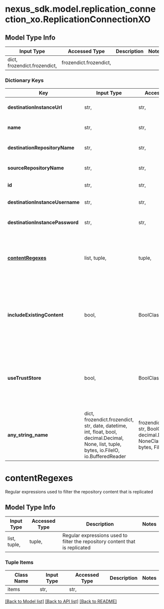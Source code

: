 # nexus_sdk.model.replication_connection_xo.ReplicationConnectionXO

## Model Type Info

| Input Type                   | Accessed Type          | Description | Notes |
| ---------------------------- | ---------------------- | ----------- | ----- |
| dict, frozendict.frozendict, | frozendict.frozendict, |             |

### Dictionary Keys

| Key                                   | Input Type                                                                                                                                  | Accessed Type                                                                           | Description                                                                                      | Notes      |
| ------------------------------------- | ------------------------------------------------------------------------------------------------------------------------------------------- | --------------------------------------------------------------------------------------- | ------------------------------------------------------------------------------------------------ | ---------- |
| **destinationInstanceUrl**            | str,                                                                                                                                        | str,                                                                                    | Destination Instance URL                                                                         |
| **name**                              | str,                                                                                                                                        | str,                                                                                    | Replication Connection Name                                                                      |
| **destinationRepositoryName**         | str,                                                                                                                                        | str,                                                                                    | Destination Repository Name                                                                      |
| **sourceRepositoryName**              | str,                                                                                                                                        | str,                                                                                    | Source Repository Name                                                                           |
| **id**                                | str,                                                                                                                                        | str,                                                                                    | Connection Id                                                                                    | [optional] |
| **destinationInstanceUsername**       | str,                                                                                                                                        | str,                                                                                    | Destination Instance Username                                                                    | [optional] |
| **destinationInstancePassword**       | str,                                                                                                                                        | str,                                                                                    | Destination Instance Password                                                                    | [optional] |
| **[contentRegexes](#contentRegexes)** | list, tuple,                                                                                                                                | tuple,                                                                                  | Regular expressions used to filter the repository content that is replicated                     | [optional] |
| **includeExistingContent**            | bool,                                                                                                                                       | BoolClass,                                                                              | Boolean used to configure if a replication connection should include existing content            | [optional] |
| **useTrustStore**                     | bool,                                                                                                                                       | BoolClass,                                                                              | Boolean used to configure if a replication connection should use the Nexus Repository Truststore | [optional] |
| **any_string_name**                   | dict, frozendict.frozendict, str, date, datetime, int, float, bool, decimal.Decimal, None, list, tuple, bytes, io.FileIO, io.BufferedReader | frozendict.frozendict, str, BoolClass, decimal.Decimal, NoneClass, tuple, bytes, FileIO | any string name can be used but the value must be the correct type                               | [optional] |

# contentRegexes

Regular expressions used to filter the repository content that is replicated

## Model Type Info

| Input Type   | Accessed Type | Description                                                                  | Notes |
| ------------ | ------------- | ---------------------------------------------------------------------------- | ----- |
| list, tuple, | tuple,        | Regular expressions used to filter the repository content that is replicated |

### Tuple Items

| Class Name | Input Type | Accessed Type | Description | Notes |
| ---------- | ---------- | ------------- | ----------- | ----- |
| items      | str,       | str,          |             |

[[Back to Model list]](../../README.md#documentation-for-models) [[Back to API list]](../../README.md#documentation-for-api-endpoints) [[Back to README]](../../README.md)
